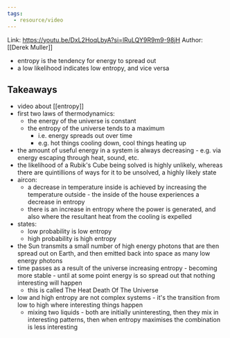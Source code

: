 ```yaml
---
tags:
  - resource/video
---
```


Link: https://youtu.be/DxL2HoqLbyA?si=lRuLQY9R9m9-98jH
Author: [[Derek Muller]]

- entropy is the tendency for energy to spread out
- a low likelihood indicates low entropy, and vice versa
## Takeaways
- video about [[entropy]]
- first two laws of thermodynamics:
	- the energy of the universe is constant
	- the entropy of the universe tends to a maximum
		- i.e. energy spreads out over time
		- e.g. hot things cooling down, cool things heating up
- the amount of useful energy in a system is always decreasing - e.g. via energy escaping through heat, sound, etc.
- the likelihood of a Rubik's Cube being solved is highly unlikely, whereas there are quintillions of ways for it to be unsolved, a highly likely state
- aircon:
	- a decrease in temperature inside is achieved by increasing the temperature outside - the inside of the house experiences a decrease in entropy
	- there is an increase in entropy where the power is generated, and also where the resultant heat from the cooling is expelled
- states:
	- low probability is low entropy
	- high probability is high entropy
- the Sun transmits a small number of high energy photons that are then spread out on Earth, and then emitted back into space as many low energy photons
- time passes as a result of the universe increasing entropy - becoming more stable - until at some point energy is so spread out that nothing interesting will happen
	- this is called The Heat Death Of The Universe
- low and high entropy are not complex systems - it's the transition from low to high where interesting things happen
	- mixing two liquids - both are initially uninteresting, then they mix in interesting patterns, then when entropy maximises the combination is less interesting 